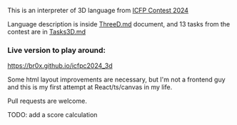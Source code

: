 This is an interpreter of 3D language from [ICFP Contest 2024](https://icfpcontest2024.github.io)

Language description is inside [ThreeD.md]() document, and 13 tasks from the contest are in [Tasks3D.md]()
### Live version to play around:
https://br0x.github.io/icfpc2024_3d

Some html layout improvements are necessary, but I'm not a frontend guy and this is my first attempt at React/ts/canvas in my life.

Pull requests are welcome.

TODO: add a score calculation
